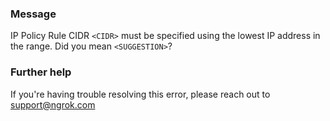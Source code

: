
### Message
IP Policy Rule CIDR <code>&lt;CIDR&gt;</code> must be specified using the lowest IP address in the range. Did you mean <code>&lt;SUGGESTION&gt;</code>?

### Further help
If you're having trouble resolving this error, please reach out to [support@ngrok.com](mailto:support@ngrok.com?subject=Help%20with%20ERR_NGROK_1409)

